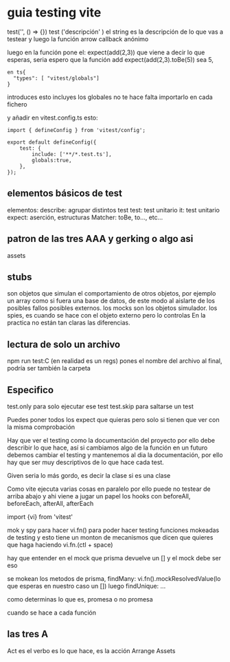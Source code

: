 # guia testing vite

test('', () => {})
test ('descripción' ) el string es la descripción de lo que vas a testear y luego la función arrow callback anónimo

luego en la función pone el:
expect(add(2,3))
que viene a decir lo que esperas, 
seria espero que la función add
expect(add(2,3).toBe(5))
sea 5,

    en ts{
      "types": [ "vitest/globals"]
    }
introduces esto incluyes los globales no te hace falta importarlo en cada fichero

y añadir en vitest.config.ts esto:

    import { defineConfig } from 'vitest/config';

    export default defineConfig({
        test: {
            include: ['**/*.test.ts'],
            globals:true,
        },
    });

## elementos básicos de test

elementos:
  describe: agrupar distintos test
  test: test unitario
  it: test unitario
  expect: aserción, estructuras
  Matcher: toBe, to..., etc...

## patron de las tres AAA y gerking o algo asi

assets

## stubs

son objetos que simulan el comportamiento de otros objetos, por ejemplo un array como si fuera una base de datos, de este modo al aislarte de los posibles fallos posibles externos.
los mocks son los objetos simulador.
los spies, es cuando se hace con el objeto externo pero lo controlas
En la practica no están tan claras las diferencias.

## lectura de solo un archivo

npm run test:C (en realidad es un regs)
pones el nombre del archivo al final, podría ser también la carpeta

## Especifico

test.only para solo ejecutar ese test
test.skip para saltarse un test

Puedes poner todos los expect que quieras pero solo si tienen que ver con la misma comprobación

Hay que ver el testing como la documentación del proyecto por ello debe describir lo que hace, así si cambiamos algo de la función en un futuro debemos cambiar el testing y mantenemos al dia la documentación, por ello hay que ser muy descriptivos de lo que hace cada test.


Given seria lo más gordo, es decir la clase si es una clase

Como vite ejecuta varias cosas en paralelo por ello puede no testear de arriba abajo y ahi viene a jugar un papel los hooks con beforeAll, beforeEach, afterAll, afterEach

import {vi} from 'vitest'

mok y spy
para hacer vi.fn() para poder hacer testing funciones mokeadas de testing  y esto tiene un monton de mecanismos que dicen que quieres que haga haciendo vi.fn.(ctl + space)

hay que entender en el mock que prisma devuelve un [] y el mock debe ser eso

se mokean los metodos de prisma, findMany: vi.fn().mockResolvedValue(lo que esperas en nuestro caso un [])
luego findUnique: ...



como determinas lo que es, promesa o no promesa

cuando se hace a cada función

## las tres A
Act es el verbo es lo que hace, es la acción
Arrange
Assets